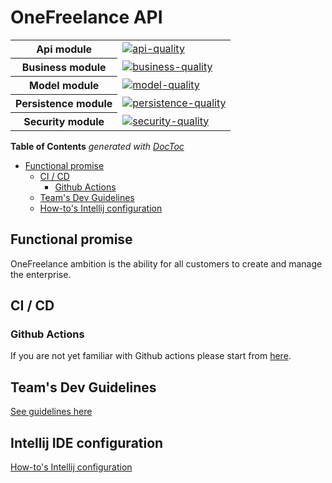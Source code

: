 # OneFreelance API

<table>
    <tr>
        <th>Api module</th>
        <td><a href="https://sonarcloud.io/project/overview?id=grisbibi_onefreelance-api"><img src="https://sonarcloud.io/api/project_badges/measure?project=grisbibi_onefreelance-api&metric=alert_status" alt="api-quality" /></a></td>
    </tr>
    <tr>
        <th>Business module</th>
        <td><a href="https://sonarcloud.io/project/overview?id=grisbibi_onefreelance-business"><img src="https://sonarcloud.io/api/project_badges/measure?project=grisbibi_onefreelance-business&metric=alert_status" alt="business-quality" /></a></td>
    </tr>
    <tr>
        <th>Model module</th>
        <td><a href="https://sonarcloud.io/project/overview?id=grisbibi_onefreelance-model"><img src="https://sonarcloud.io/api/project_badges/measure?project=grisbibi_onefreelance-model&metric=alert_status" alt="model-quality" /></a></td>
    </tr>
    <tr>
        <th>Persistence module</th>
        <td><a href="https://sonarcloud.io/project/overview?id=grisbibi_onefreelance-persistence"><img src="https://sonarcloud.io/api/project_badges/measure?project=grisbibi_onefreelance-persistence&metric=alert_status" alt="persistence-quality" /></a></td>
    </tr>
    <tr>
        <th>Security module</th>
        <td><a href="https://sonarcloud.io/project/overview?id=grisbibi_onefreelance-security"><img src="https://sonarcloud.io/api/project_badges/measure?project=grisbibi_onefreelance-security&metric=alert_status" alt="security-quality" /></a></td>
    </tr>
</table>


<!-- START doctoc generated TOC please keep comment here to allow auto update -->
<!-- DON'T EDIT THIS SECTION, INSTEAD RE-RUN doctoc TO UPDATE -->
**Table of Contents**  *generated with [DocToc](https://github.com/thlorenz/doctoc)*

- [Functional promise](#functional-promise)
    - [CI / CD](#ci-cd)
        - [Github Actions](#github-actions)
    - [Team's Dev Guidelines](#teams-dev-guidelines)
    - [How-to's Intellij configuration](#intellij-ide-configuration)

## Functional promise

OneFreelance ambition is the ability for all customers to create and manage the enterprise.

## CI / CD

### Github Actions

If you are not yet familiar with Github actions please start from [here](https://docs.github.com/en/actions).

## Team's Dev Guidelines

[See guidelines here](docs/guidelines/README.md)

## Intellij IDE configuration

[How-to's Intellij configuration](docs/configide/README.md)